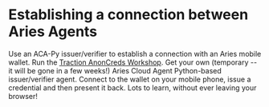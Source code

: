 # Establishing a connection between Aries Agents

Use an ACA-Py issuer/verifier to establish a connection with an Aries mobile
wallet. Run the [Traction AnonCreds Workshop]. Get your own (temporary -- it
will be gone in a few weeks!) Aries Cloud Agent Python-based issuer/verifier
agent. Connect to the wallet on your mobile phone, issue a credential and then
present it back. Lots to learn, without ever leaving your browser!

[Traction AnonCreds Workshop]: https://github.com/bcgov/traction/blob/1.0.0rc5/docs/traction-anoncreds-workshop.md
